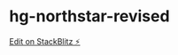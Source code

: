 # hg-northstar-revised

[Edit on StackBlitz ⚡️](https://stackblitz.com/edit/hg-northstar-revised-habbtg)
